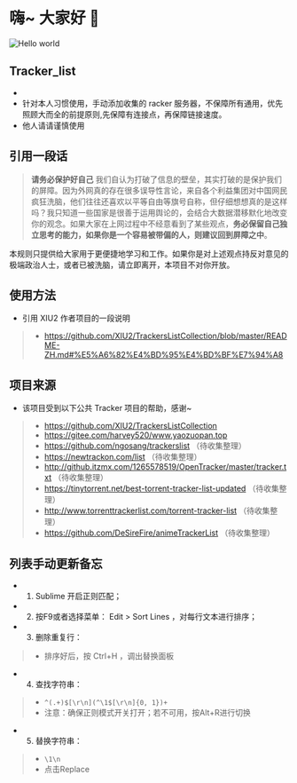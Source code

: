 # 嗨~ 大家好 :wave:

<img src="https://raw.githubusercontent.com/sagar-viradiya/sagar-viradiya/master/resources/banner.png" alt="Hello world">


## Tracker_list

- 
- 针对本人习惯使用，手动添加收集的 racker 服务器，不保障所有通用，优先照顾大而全的前提原则,先保障有连接点，再保障链接速度。
- 他人请请谨慎使用

## 引用一段话

> **请务必保护好自己** 我们自认为打破了信息的壁垒，其实打破的是保护我们的屏障。因为外网真的存在很多误导性言论，来自各个利益集团对中国网民疯狂洗脑，他们往往还喜欢以平等自由等旗号自称，但仔细想想真的是这样吗？我只知道一些国家是很善于运用舆论的，会结合大数据潜移默化地改变你的观念。如果大家在上网过程中不经意看到了某些观点，**务必保留自己独立思考的能力，如果你是一个容易被带偏的人，则建议回到屏障之中**。

本规则只提供给大家用于更便捷地学习和工作。如果你是对上述观点持反对意见的极端政治人士，或者已被洗脑，请立即离开，本项目不对你开放。

## 使用方法

- 引用 XIU2 作者项目的一段说明
> - https://github.com/XIU2/TrackersListCollection/blob/master/README-ZH.md#%E5%A6%82%E4%BD%95%E4%BD%BF%E7%94%A8 

## 项目来源

- 该项目受到以下公共 Tracker 项目的帮助，感谢~

> - https://github.com/XIU2/TrackersListCollection
> - https://gitee.com/harvey520/www.yaozuopan.top
> - https://github.com/ngosang/trackerslist （待收集整理）
> - https://newtrackon.com/list （待收集整理）
> - http://github.itzmx.com/1265578519/OpenTracker/master/tracker.txt （待收集整理）
> - https://tinytorrent.net/best-torrent-tracker-list-updated （待收集整理）
> - http://www.torrenttrackerlist.com/torrent-tracker-list  （待收集整理）
> - https://github.com/DeSireFire/animeTrackerList  （待收集整理）

## 列表手动更新备忘

- 1. Sublime 开启正则匹配；
- 2. 按F9或者选择菜单： Edit > Sort Lines ，对每行文本进行排序；
- 3. 删除重复行：
> - 排序好后，按 Ctrl+H ，调出替换面板
- 4. 查找字符串：
> - `^(.+)$[\r\n](^\1$[\r\n]{0, 1})+`
> - 注意：确保正则模式开关打开；若不可用，按Alt+R进行切换
- 5. 替换字符串：
> - `\1\n`
> - 点击Replace
